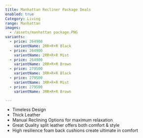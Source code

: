 ```yaml
---
title: Manhattan Recliner Package Deals
enabled: true
Category: Living
range: Manhattan
images:
  - /assets/manhattan package.PNG
variants:
  - price: 264900
    varientName: 2RR+R+R Black
  - price: 264900
    varientName: 2RR+R+R Mist
  - price: 264900
    varientName: 2RR+R+R Brown
  - price: 279500
    varientName: 3RR+R+R Black
  - price: 279500
    varientName: 3RR+R+R Mist
  - price: 279500
    varientName: 3RR+R+R Brown

---
```

* Timeless Design
* Thick Leather
* Manual Reclining Options for maximum relaxation
* Great Quality split leather offers both comfort & style
* High resilience foam back cushions create ultimate in comfort